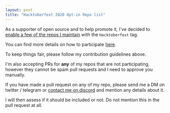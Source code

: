 ```yaml
---
layout: post
title: "Hacktoberfest 2020 Opt-in Repo list"
---
```


As a supporter of open source and to help promote it, I've decided to [enable a few of the repos I maintain](https://nolim1t.co/hacktoberfest2020/) with
the `Hacktoberfest` tag.

You can find more details on how to participate [here](https://hacktoberfest.digitalocean.com/).

To keep things fair, please follow my contribution guidelines above.

I'm also accepting PRs for **any** of my repos that are not participating, however they cannot be spam pull requests and I need to approve you manually.

If you have made a pull request on any of my repo, please send me a DM on twitter / telegram or [contact me on discord](https://discord.gg/sN2c8H) and mention any details about it.

I will then assess if it should be included or not. Do not mention this in the pull request at all.


